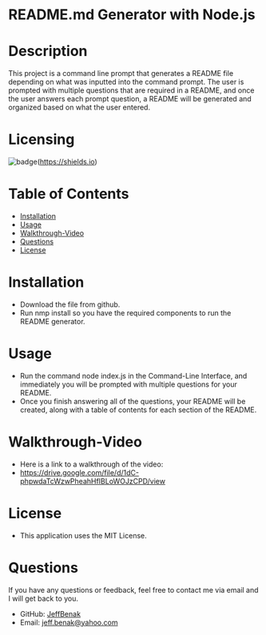 # README.md Generator with Node.js
# Description
This project is a command line prompt that generates a README file depending on what was inputted into the command prompt. 
The user is prompted with multiple questions that are required in a README, and once the user answers each prompt question, a README will be generated and organized based on what the user entered.
# Licensing
![badge](https://img.shields.io/badge/license-MIT-blue)(https://shields.io)
# Table of Contents 
- [Installation](#installation)
- [Usage](#usage)
- [Walkthrough-Video](#walkthrough-video)
- [Questions](#questions)
- [License](#license)
# Installation
- Download the file from github.
- Run nmp install so you have the required components to run the README generator.
# Usage 
- Run the command node index.js in the Command-Line Interface, and immediately you will be prompted with multiple questions for your README. 
- Once you finish answering all of the questions, your README will be created, along with a table of contents for each section of the README.
# Walkthrough-Video 
- Here is a link to a walkthrough of the video:
- https://drive.google.com/file/d/1dC-phpwdaTcWzwPheahHfIBLoWOJzCPD/view
# License 
- This application uses the MIT License.
# Questions 
If you have any questions or feedback, feel free to contact me via email and I will get back to you.
- GitHub: [JeffBenak](https://github.com/jeffbenak)
- Email: jeff.benak@yahoo.com


